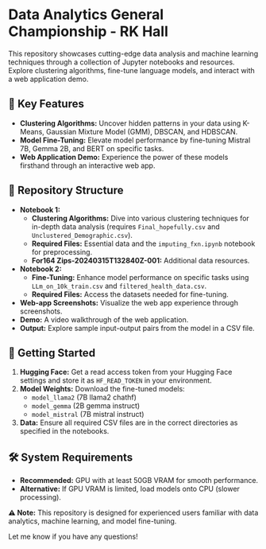 # Data Analytics General Championship - RK Hall

This repository showcases cutting-edge data analysis and machine learning techniques through a collection of Jupyter notebooks and resources. Explore clustering algorithms, fine-tune language models, and interact with a web application demo.

## 🚀 Key Features

- **Clustering Algorithms:** Uncover hidden patterns in your data using K-Means, Gaussian Mixture Model (GMM), DBSCAN, and HDBSCAN.
- **Model Fine-Tuning:** Elevate model performance by fine-tuning Mistral 7B, Gemma 2B, and BERT on specific tasks.
- **Web Application Demo:** Experience the power of these models firsthand through an interactive web app.

## 📂 Repository Structure

- **Notebook 1:**
    - **Clustering Algorithms:** Dive into various clustering techniques for in-depth data analysis (requires `Final_hopefully.csv` and `Unclustered_Demographic.csv`).
    - **Required Files:** Essential data and the `imputing_fxn.ipynb` notebook for preprocessing.
    - **For164 Zips-20240315T132840Z-001:** Additional data resources.
- **Notebook 2:**
    - **Fine-Tuning:** Enhance model performance on specific tasks using `LLm_on_10k_train.csv` and `filtered_health_data.csv`.
    - **Required Files:** Access the datasets needed for fine-tuning.
- **Web-app Screenshots:** Visualize the web app experience through screenshots.
- **Demo:** A video walkthrough of the web application.
- **Output:** Explore sample input-output pairs from the model in a CSV file.

## 🚀 Getting Started

1. **Hugging Face:** Get a read access token from your Hugging Face settings and store it as `HF_READ_TOKEN` in your environment.
2. **Model Weights:** Download the fine-tuned models:
    - `model_llama2` (7B llama2 chathf)
    - `model_gemma` (2B gemma instruct)
    - `model_mistral` (7B mistral instruct)
3. **Data:** Ensure all required CSV files are in the correct directories as specified in the notebooks.

## 🛠️ System Requirements

- **Recommended:** GPU with at least 50GB VRAM for smooth performance.
- **Alternative:** If GPU VRAM is limited, load models onto CPU (slower processing).

**⚠️ Note:** This repository is designed for experienced users familiar with data analytics, machine learning, and model fine-tuning. 

Let me know if you have any questions!
